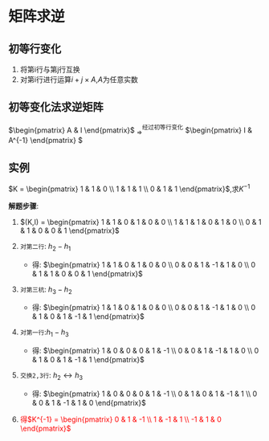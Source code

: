 # 矩阵求逆
## 初等行变化
1. 将第i行与第j行互换  
2. 对第i行进行运算$i + j\times A$,$A$为任意实数

## 初等变化法求逆矩阵
$\begin{pmatrix}
A & I 
\end{pmatrix}$
$_\Rightarrow^\text{经过初等行变化}$
$\begin{pmatrix}
I & A^{-1} 
\end{pmatrix}
$  


## 实例
$K = \begin{pmatrix}
1 & 1 & 0 \\
1 & 1 & 1 \\
0 & 1 & 1
\end{pmatrix}$,求$K^{-1}$   

**解题步骤**:
1. $(K,I) = \begin{pmatrix}
1 & 1 & 0 & 1 & 0 & 0 \\
1 & 1 & 1 & 0 & 1 & 0 \\
0 & 1 & 1 & 0 & 0 & 1
\end{pmatrix}$
2. `对第二行`: $h_2 - h_1$  
   - 得:
$\begin{pmatrix}
1 & 1 & 0 & 1 & 0 & 0 \\
0 & 0 & 1 & -1 & 1 & 0 \\
0 & 1 & 1 & 0 & 0 & 1
\end{pmatrix}$  
3. `对第三杭`: $h_3 - h_2$  
   - 得:
$\begin{pmatrix}
1 & 1 & 0 & 1 & 0 & 0 \\
0 & 0 & 1 & -1 & 1 & 0 \\
0 & 1 & 0 & 1 & -1 & 1
\end{pmatrix}$
4. `对第一行`:$h_1 - h_3$  
   - 得:
$\begin{pmatrix}
1 & 0 & 0 & 0 & 1 & -1 \\
0 & 0 & 1 & -1 & 1 & 0 \\
0 & 1 & 0 & 1 & -1 & 1
\end{pmatrix}$  
5. `交换2,3行`: $h_2 \leftrightarrow h_3$  
   - 得:
$\begin{pmatrix}
1 & 0 & 0 & 0 & 1 & -1 \\
0 & 1 & 0 & 1 & -1 & 1 \\
0 & 0 & 1 & -1 & 1 & 0 
\end{pmatrix}$  

6. <font color = red>得$K^{-1} = \begin{pmatrix}
0 & 1 & -1 \\
1 & -1 & 1 \\
-1 & 1 & 0 
\end{pmatrix}$</font>



